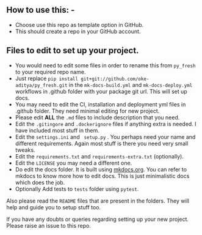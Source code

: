 ## How to use this: -

- Choose use this repo as template option in GitHub.
- This should create a repo in your GitHub account.

## Files to edit to set up your project.

- You would need to edit some files in order to rename this from `py_fresh` to your required repo name.
- Just replace `pip install git+git://github.com/oke-aditya/py_fresh.git` in the `mk-docs-build.yml` and `mk-docs-deploy.yml` workflows in .github folder with your package git url. This will set up docs.
- You may need to edit the CI, installation and deployment yml files in .github folder. They need minimal editing for new project.
- Please edit **ALL** the `.md` files to include description that you need.
- Edit the `.gitingore` and `.dockerignore` files if anything extra is needed. I have included most stuff in them.
- Edit the `settings.ini` and ` setup.py` . You perhaps need your name and different requirements. Again most stuff is there you need very small tweaks.
- Edit the `requirements.txt` and `requirements-extra.txt` (optionally).
- Edit the `LICENSE` you may need a different one.
- Do edit the docs folder. It is built using [mkdocs.org](https://www.mkdocs.org). You can refer to mkdocs to know more how to edit docs. This is just minimalistic docs which does the job.
- Optionally Add tests to `tests` folder using `pytest`.

Also please read the `README` files that are present in the folders. They will help and guide you to setup stuff too.


If you have any doubts or queries regarding setting up your new project. Please raise an issue to this repo.
